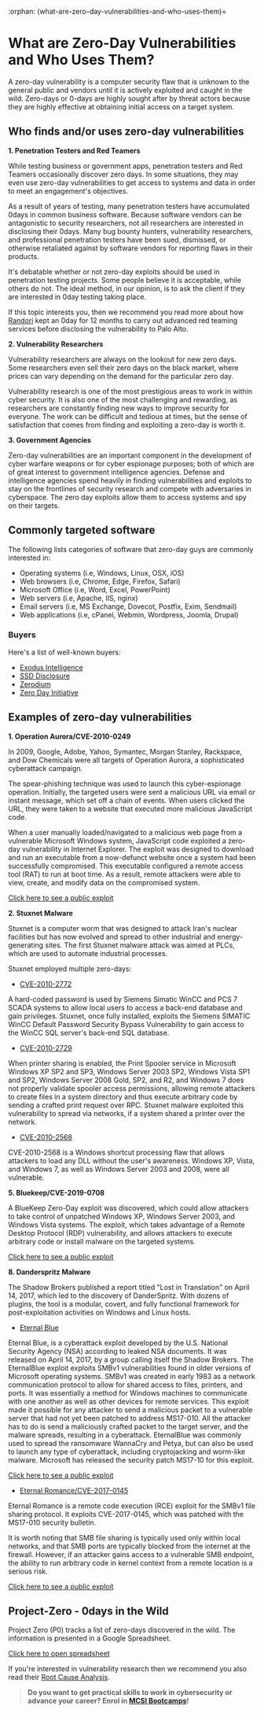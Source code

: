 :orphan:
(what-are-zero-day-vulnerabilities-and-who-uses-them)=

# What are Zero-Day Vulnerabilities and Who Uses Them?

A zero-day vulnerability is a computer security flaw that is unknown to the general public and vendors until it is actively exploited and caught in the wild. Zero-days or 0-days are highly sought after by threat actors because they are highly effective at obtaining initial access on a target system.

## Who finds and/or uses zero-day vulnerabilities

**1. Penetration Testers and Red Teamers**

While testing business or government apps, penetration testers and Red Teamers occasionally discover zero days. In some situations, they may even use zero-day vulnerabilities to get access to systems and data in order to meet an engagement's objectives.

As a result of years of testing, many penetration testers have accumulated 0days in common business software. Because software vendors can be antagonistic to security researchers, not all researchers are interested in disclosing their 0days. Many bug bounty hunters, vulnerability researchers, and professional penetration testers have been sued, dismissed, or otherwise retaliated against by software vendors for reporting flaws in their products.

It's debatable whether or not zero-day exploits should be used in penetration testing projects. Some people believe it is acceptable, while others do not. The ideal method, in our opinion, is to ask the client if they are interested in 0day testing taking place.

If this topic interests you, then we recommend you read more about how [Randori](https://www.zdnet.com/article/security-company-faces-backlash-for-waiting-12-months-to-disclose-palo-alto-0-day/) kept an 0day for 12 months to carry out advanced red teaming services before disclosing the vulnerability to Palo Alto.

**2. Vulnerability Researchers**

Vulnerability researchers are always on the lookout for new zero days. Some researchers even sell their zero days on the black market, where prices can vary depending on the demand for the particular zero day.

Vulnerability research is one of the most prestigious areas to work in within cyber security. It is also one of the most challenging and rewarding, as researchers are constantly finding new ways to improve security for everyone. The work can be difficult and tedious at times, but the sense of satisfaction that comes from finding and exploiting a zero-day is worth it.

**3. Government Agencies**

Zero-day vulnerabilities are an important component in the development of cyber warfare weapons or for cyber espionage purposes; both of which are of great interest to government intelligence agencies. Defense and intelligence agencies spend heavily in finding vulnerabilities and exploits to stay on the frontlines of security research and compete with adversaries in cyberspace. The zero day exploits allow them to access systems and spy on their targets.

## Commonly targeted software

The following lists categories of software that zero-day guys are commonly interested in:

- Operating systems (i.e, Windows, Linux, OSX, iOS)
- Web browsers (i.e, Chrome, Edge, Firefox, Safari)
- Microsoft Office (i.e, Word, Excel, PowerPoint)
- Web servers (i.e, Apache, IIS, nginx)
- Email servers (i.e, MS Exchange, Dovecot, Postfix, Exim, Sendmail)
- Web applications (i.e, cPanel, Webmin, Wordpress, Joomla, Drupal)

### Buyers

Here's a list of well-known buyers:

- [Exodus Intelligence](https://www.exodusintel.com/)
- [SSD Disclosure](https://ssd-disclosure.com/)
- [Zerodium](https://zerodium.com/program.html)
- [Zero Day Initiative](https://www.zerodayinitiative.com/)

## Examples of zero-day vulnerabilities

**1. Operation Aurora/CVE-2010-0249**

In 2009, Google, Adobe, Yahoo, Symantec, Morgan Stanley, Rackspace, and Dow Chemicals were all targets of Operation Aurora, a sophisticated cyberattack campaign.

The spear-phishing technique was used to launch this cyber-espionage operation. Initially, the targeted users were sent a malicious URL via email or instant message, which set off a chain of events. When users clicked the URL, they were taken to a website that executed more malicious JavaScript code. 

When a user manually loaded/navigated to a malicious web page from a vulnerable Microsoft Windows system, JavaScript code exploited a zero-day vulnerability in Internet Explorer. The exploit was designed to download and run an executable from a now-defunct website once a system had been successfully compromised. This executable configured a remote access tool (RAT) to run at boot time. As a result, remote attackers were able to view, create, and modify data on the compromised system.

[Click here to see a public exploit](https://www.exploit-db.com/exploits/11167)

**2. Stuxnet Malware**

Stuxnet is a computer worm that was designed to attack Iran's nuclear facilities but has now evolved and spread to other industrial and energy-generating sites. The first Stuxnet malware attack was aimed at PLCs, which are used to automate industrial processes.

Stuxnet employed multiple zero-days:

- <u>CVE-2010-2772</u>

A hard-coded password is used by Siemens Simatic WinCC and PCS 7 SCADA systems to allow local users to access a back-end database and gain privileges. Stuxnet, once fully installed, exploits the Siemens SIMATIC WinCC Default Password Security Bypass Vulnerability to gain access to the WinCC SQL server's back-end SQL database. 

- <u>CVE-2010-2729</u>

When printer sharing is enabled, the Print Spooler service in Microsoft Windows XP SP2 and SP3, Windows Server 2003 SP2, Windows Vista SP1 and SP2, Windows Server 2008 Gold, SP2, and R2, and Windows 7 does not properly validate spooler access permissions, allowing remote attackers to create files in a system directory and thus execute arbitrary code by sending a crafted print request over RPC. Stuxnet malware exploited this vulnerability to spread via networks, if a system shared a printer over the network.

- <u>CVE-2010-2568</u>

CVE-2010-2568 is a Windows shortcut processing flaw that allows attackers to load any DLL without the user's awareness. Windows XP, Vista, and Windows 7, as well as Windows Server 2003 and 2008, were all vulnerable.

**5. Bluekeep/CVE-2019-0708**

A BlueKeep Zero-Day exploit was discovered, which could allow attackers to take control of unpatched Windows XP, Windows Server 2003, and Windows Vista systems. The exploit, which takes advantage of a Remote Desktop Protocol (RDP) vulnerability, and allows attackers to execute arbitrary code or install malware on the targeted systems.

[Click here to see a public exploit](https://www.exploit-db.com/exploits/47416)

**8. Danderspritz Malware**

The Shadow Brokers published a report titled "Lost in Translation" on April 14, 2017, which led to the discovery of DanderSpritz. With dozens of plugins, the tool is a modular, covert, and fully functional framework for post-exploitation activities on Windows and Linux hosts.

- <u>Eternal Blue</u>

Eternal Blue, is a cyberattack exploit developed by the U.S. National Security Agency (NSA) according to leaked NSA documents. It was released on April 14, 2017, by a group calling itself the Shadow Brokers. The EternalBlue exploit exploits SMBv1 vulnerabilities found in older versions of Microsoft operating systems. SMBv1 was created in early 1983 as a network communication protocol to allow for shared access to files, printers, and ports. It was essentially a method for Windows machines to communicate with one another as well as other devices for remote services. This exploit made it possible for any attacker to send a malicious packet to a vulnerable server that had not yet been patched to address MS17-010. All the attacker has to do is send a maliciously crafted packet to the target server, and the malware spreads, resulting in a cyberattack. EternalBlue was commonly used to spread the ransomware WannaCry and Petya, but can also be used to launch any type of cyberattack, including cryptojacking and worm-like malware. Microsoft has released the security patch MS17-10 for this exploit.

[Click here to see a public exploit](https://www.exploit-db.com/exploits/41891)

- <u>Eternal Romance/CVE-2017-0145</u>

Eternal Romance is a remote code execution (RCE) exploit for the SMBv1 file sharing protocol. It exploits CVE-2017-0145, which was patched with the MS17-010 security bulletin.

It is worth noting that SMB file sharing is typically used only within local networks, and that SMB ports are typically blocked from the internet at the firewall. However, if an attacker gains access to a vulnerable SMB endpoint, the ability to run arbitrary code in kernel context from a remote location is a serious risk.

[Click here to see a public exploit](https://www.exploit-db.com/exploits/43970)

## Project-Zero - 0days in the Wild

Project Zero (P0) tracks a list of zero-days discovered in the wild. The information is presented in a Google Spreadsheet.

[Click here to open spreadsheet](https://docs.google.com/spreadsheets/d/1lkNJ0uQwbeC1ZTRrxdtuPLCIl7mlUreoKfSIgajnSyY)

If you're interested in vulnerability research then we recommend you also read their [Root Cause Analysis](https://googleprojectzero.github.io/0days-in-the-wild/rca.html).

> **Do you want to get practical skills to work in cybersecurity or advance your career? Enrol in [MCSI Bootcamps](https://www.mosse-institute.com/bootcamps.html)!**